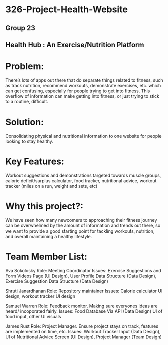 # 326-Project-Health-Website




## Group 23
## Health Hub : An Exercise/Nutrition Platform


# Problem: 
There’s lots of apps out there that do separate things related to fitness, such as track nutrition, recommend workouts, demonstrate exercises, etc. which can get confusing, especially for people trying to get into fitness. This overflow of information can make getting into fitness, or just trying to stick to a routine, difficult.
# Solution: 
Consolidating physical and nutritional information to one website for people looking to stay healthy.
# Key Features:
Workout suggestions and demonstrations targeted towards muscle groups, calorie deficit/surplus calculator, food tracker, nutritional advice, workout tracker (miles on a run, weight and sets, etc)
# Why this project?: 
We have seen how many newcomers to approaching their fitness journey can be overwhelmed by the amount of information and trends out there, so we want to provide a good starting point for tackling workouts, nutrition, and overall maintaining a healthy lifestyle. 

# Team Member List:
Ava Sokolosky
Role: Meeting Coordinator
Issues: Exercise Suggestions and Form Videos Page (UI Design), User Profile Data Structure (Data Design), Exercise Suggestion Data Structure (Data Design)

Shruti Janardhanan
Role: Repository maintainer
Issues: Calorie calculator UI design, workout tracker UI design

Samuel Warren
Role: Feedback monitor. Making sure everyones ideas are heard/ incoporated fairly.
Issues: Food Database Via API (Data Design) UI of food input, other UI visuals

James Rust
Role: Project Manager. Ensure project stays on track, features are implemented on time, etc.
Issues: Workout Tracker Input (Data Design), UI of Nutritional Advice Screen (UI Design), Project Manager (Team Design)
